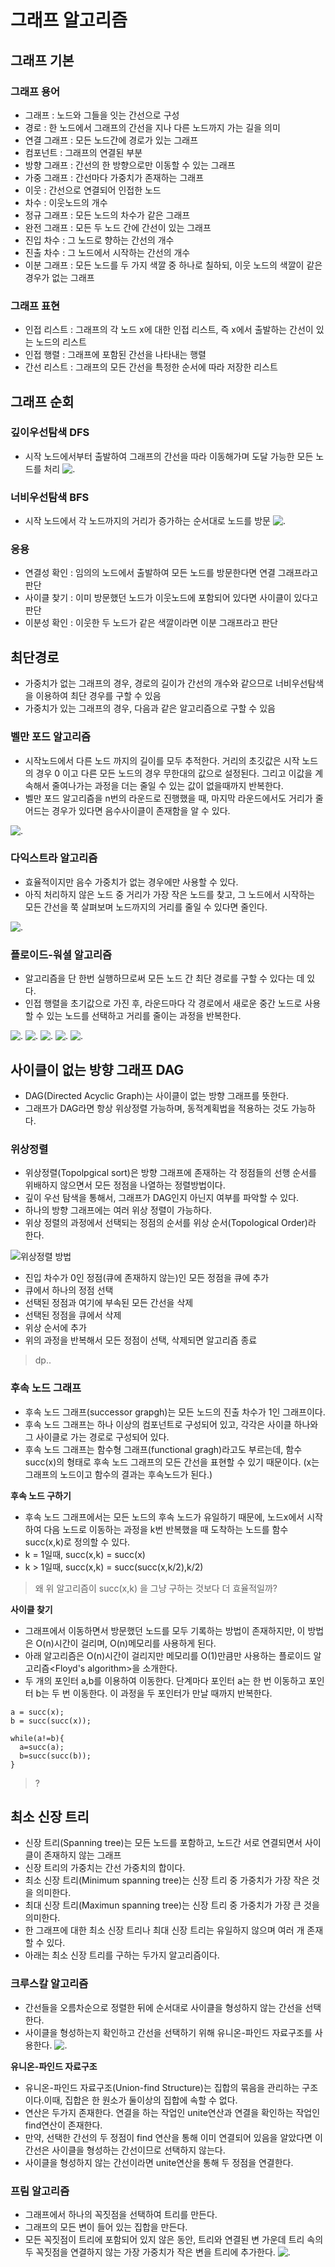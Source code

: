 # 그래프 알고리즘

## 그래프 기본

### 그래프 용어
- 그래프 : 노드와 그들을 잇는 간선으로 구성
- 경로 : 한 노드에서 그래프의 간선을 지나 다른 노드까지 가는 길을 의미
- 연결 그래프 : 모든 노드간에 경로가 있는 그래프
- 컴포넌트 : 그래프의 연결된 부분
- 방향 그래프 : 간선의 한 방향으로만 이동할 수 있는 그래프
- 가중 그래프 : 간선마다 가중치가 존재하는 그래프
- 이웃 : 간선으로 연결되어 인접한 노드
- 차수 : 이웃노드의 개수
- 정규 그래프 : 모든 노드의 차수가 같은 그래프
- 완전 그래프 : 모든 두 노드 간에 간선이 있는 그래프
- 진입 차수 : 그 노드로 향하는 간선의 개수
- 진출 차수 : 그 노드에서 시작하는 간선의 개수
- 이분 그래프 : 모든 노드를 두 가지 색깔 중 하나로 칠하되, 이웃 노드의 색깔이 같은 경우가 없는 그래프

### 그래프 표현
- 인접 리스트 : 그래프의 각 노드 x에 대한 인접 리스트, 즉 x에서 출발하는 간선이 있는 노드의 리스트
- 인접 행렬 : 그래프에 포함된 간선을 나타내는 행렬
- 간선 리스트 : 그래프의 모든 간선을 특정한 순서에 따라 저장한 리스트

## 그래프 순회

### 깊이우선탐색 DFS
- 시작 노드에서부터 출발하여 그래프의 간선을 따라 이동해가며 도달 가능한 모든 노드를 처리
![.](https://t1.daumcdn.net/cfile/tistory/23357644591DCAA123)


### 너비우선탐색 BFS
- 시작 노드에서 각 노드까지의 거리가 증가하는 순서대로 노드를 방문
![.](https://t1.daumcdn.net/cfile/tistory/23357644591DCAA123)

### 응용
- 연결성 확인 : 임의의 노드에서 출발하여 모든 노드를 방문한다면 연결 그래프라고 판단
- 사이클 찾기 : 이미 방문했던 노드가 이웃노드에 포함되어 있다면 사이클이 있다고 판단
- 이분성 확인 : 이웃한 두 노드가 같은 색깔이라면 이분 그래프라고 판단

## 최단경로
- 가중치가 없는 그래프의 경우, 경로의 길이가 간선의 개수와 같으므로 너비우선탐색을 이용하여 최단 경우를 구할 수 있음
- 가중치가 있는 그래프의 경우, 다음과 같은 알고리즘으로 구할 수 있음

### 벨만 포드 알고리즘
- 시작노드에서 다른 노드 까지의 길이를 모두 추적한다. 거리의 초깃값은 시작 노드의 경우 0 이고 다른 모든 노드의 경우 무한대의 값으로 설정된다. 그리고 이값을 계속해서 줄여나가는 과정을 더는 줄일 수 있는 값이 없을때까지 반복한다.
- 벨만 포드 알고리즘을 n번의 라운드로 진행했을 때, 마지막 라운드에서도 거리가 줄어드는 경우가 있다면 음수사이클이 존재함을 알 수 있다.

![.](http://mblogthumb3.phinf.naver.net/MjAxNzAxMDVfMTY4/MDAxNDgzNTQzMzA1MDIy.LAQdHxB9WtH_CBECnXc8ynylJmnwwLHakc0CfsRd0h4g.o4W4vUQvIsK6jw2di-IUHBCxFyRIK5Ptwvjme7LVmjEg.JPEG.yeop9657/bellman.jpg?type=w800)

### 다익스트라 알고리즘
- 효율적이지만 음수 가중치가 없는 경우에만 사용할 수 있다.
- 아직 처리하지 않은 노드 중 거리가 가장 작은 노드를 찾고, 그 노드에서 시작하는 모든 간선을 쭉 살펴보며 노드까지의 거리를 줄일 수 있다면 줄인다.

![.](https://mblogthumb-phinf.pstatic.net/20151001_11/babobigi_1443697819836o9NVh_JPEG/dijkstra.jpg?type=w2)

### 플로이드-워셜 알고리즘
- 알고리즘을 단 한번 실행하므로써 모든 노드 간 최단 경로를 구할 수 있다는 데 있다.
- 인접 행렬을 초기값으로 가진 후, 라운드마다 각 경로에서 새로운 중간 노드로 사용할 수 있는 노드를 선택하고 거리를 줄이는 과정을 반복한다.

![.](https://img1.daumcdn.net/thumb/R1280x0/?scode=mtistory2&fname=http%3A%2F%2Fcfile6.uf.tistory.com%2Fimage%2F996CA43359E578C712C312)
![.](https://img1.daumcdn.net/thumb/R1280x0/?scode=mtistory2&fname=http%3A%2F%2Fcfile2.uf.tistory.com%2Fimage%2F99D28C3359E578ED1CAB50)
![.](https://img1.daumcdn.net/thumb/R1280x0/?scode=mtistory2&fname=http%3A%2F%2Fcfile27.uf.tistory.com%2Fimage%2F990A863359E5791214F6CF)
![.](https://img1.daumcdn.net/thumb/R1280x0/?scode=mtistory2&fname=http%3A%2F%2Fcfile30.uf.tistory.com%2Fimage%2F999F2A3359E57954021647)
![.](https://img1.daumcdn.net/thumb/R1280x0/?scode=mtistory2&fname=http%3A%2F%2Fcfile9.uf.tistory.com%2Fimage%2F996FEF3359E5798A11640A)


## 사이클이 없는 방향 그래프 DAG
- DAG(Directed Acyclic Graph)는 사이클이 없는 방향 그래프를 뜻한다.
- 그래프가 DAG라면 항상 위상정렬 가능하며, 동적계획법을 적용하는 것도 가능하다.

### 위상정렬
- 위상정렬(Topolpgical sort)은 방향 그래프에 존재하는 각 정점들의 선행 순서를 위배하지 않으면서 모든 정점을 나열하는 정렬방법이다.
- 깊이 우선 탐색을 통해서, 그래프가 DAG인지 아닌지 여부를 파악할 수 있다.
- 하나의 방향 그래프에는 여러 위상 정렬이 가능하다.
- 위상 정렬의 과정에서 선택되는 정점의 순서를 위상 순서(Topological Order)라 한다.

![위상정렬 방법](https://gmlwjd9405.github.io/images/algorithm-topological-sort/topological-sort-example.png)
- 진입 차수가 0인 정점(큐에 존재하지 않는)인 모든 정점을 큐에 추가
- 큐에서 하나의 정점 선택
- 선택된 정점과 여기에 부속된 모든 간선을 삭제
- 선택된 정점을 큐에서 삭제
- 위상 순서에 추가
- 위의 과정을 반복해서 모든 정점이 선택, 삭제되면 알고리즘 종료
>dp..

### 후속 노드 그래프
- 후속 노드 그래프(successor grapgh)는 모든 노드의 진출 차수가 1인 그래프이다.
- 후속 노드 그래프는 하나 이상의 컴포넌트로 구성되어 있고, 각각은 사이클 하나와 그 사이클로 가는 경로로 구성되어 있다.
- 후속 노드 그래프는 함수형 그래프(functional gragh)라고도 부르는데, 함수 succ(x)의 형태로 후속 노드 그래프의 모든 간선을 표현할 수 있기 때문이다. (x는 그래프의 노드이고 함수의 결과는 후속노드가 된다.)

<strong>후속 노드 구하기</strong>
- 후속 노드 그래프에서는 모든 노드의 후속 노드가 유일하기 때문에, 노드x에서 시작하여 다음 노드로 이동하는 과정을 k번 반복했을 때 도착하는 노드를 함수 succ(x,k)로 정의할 수 있다.
- k = 1일때, succ(x,k) = succ(x)
- k > 1일때, succ(x,k) = succ(succ(x,k/2),k/2)
> 왜 위 알고리즘이 succ(x,k) 을 그냥 구하는 것보다 더 효율적일까?

<strong>사이클 찾기</strong>
- 그래프에서 이동하면서 방문했던 노드를 모두 기록하는 방법이 존재하지만, 이 방법은 O(n)시간이 걸리며, O(n)메모리를 사용하게 된다.
- 아래 알고리즘은 O(n)시간이 걸리지만 메모리를 O(1)만큼만 사용하는 플로이드 알고리즘<Floyd's algorithm>을 소개한다.
- 두 개의 포인터 a,b를 이용하여 이동한다. 단계마다 포인터 a는 한 번 이동하고 포인터 b는 두 번 이동한다. 이 과정을 두 포인터가 만날 때까지 반복한다.

```
a = succ(x);
b = succ(succ(x));

while(a!=b){
  a=succ(a);
  b=succ(succ(b));
}
```
>?

## 최소 신장 트리
- 신장 트리(Spanning tree)는 모든 노드를 포함하고, 노드간 서로 연결되면서 사이클이 존재하지 않는 그래프
- 신장 트리의 가중치는 간선 가중치의 합이다.
- 최소 신장 트리(Minimum spanning tree)는 신장 트리 중 가중치가 가장 작은 것을 의미한다.
- 최대 신장 트리(Maximun spanning tree)는 신장 트리 중 가중치가 가장 큰 것을 의미한다.
- 한 그래프에 대한 최소 신장 트리나 최대 신장 트리는 유일하지 않으며 여러 개 존재 할 수 있다.
- 아래는 최소 신장 트리를 구하는 두가지 알고리즘이다.

### 크루스칼 알고리즘
- 간선들을 오름차순으로 정렬한 뒤에 순서대로 사이클을 형성하지 않는 간선을 선택한다.
- 사이클을 형성하는지 확인하고 간선을 선택하기 위해 유니온-파인드 자료구조를 사용한다.
![.](https://gmlwjd9405.github.io/images/algorithm-mst/kruskal-example2.png)

<strong>유니온-파인드 자료구조</strong>
- 유니온-파인드 자료구조(Union-find Structure)는 집합의 묶음을 관리하는 구조이다.이때, 집합은 한 원소가 둘이상의 집합에 속할 수 없다.
- 연산은 두가지 존재한다. 연결을 하는 작업인 unite연산과 연결을 확인하는 작업인 find연산이 존재한다.
- 만약, 선택한 간선의 두 정점이 find 연산을 통해 이미 연결되어 있음을 알았다면 이 간선은 사이클을 형성하는 간선이므로 선택하지 않는다.
- 사이클을 형성하지 않는 간선이라면 unite연산을 통해 두 정점을 연결한다.

### 프림 알고리즘
- 그래프에서 하나의 꼭짓점을 선택하여 트리를 만든다.
- 그래프의 모든 변이 들어 있는 집합을 만든다.
- 모든 꼭짓점이 트리에 포함되어 있지 않은 동안, 트리와 연결된 변 가운데 트리 속의 두 꼭짓점을 연결하지 않는 가장 가중치가 작은 변을 트리에 추가한다.
![.](https://gmlwjd9405.github.io/images/algorithm-mst/prim-example.png)
